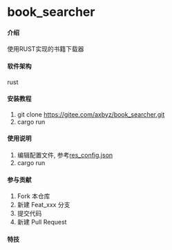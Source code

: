 # book_searcher

#### 介绍
使用RUST实现的书籍下载器

#### 软件架构
rust 


#### 安装教程

1.  git clone https://gitee.com/axbyz/book_searcher.git
2.  cargo run

#### 使用说明

1.  编辑配置文件, 参考[res_config.json](res_config.json) 
2.  cargo run

#### 参与贡献

1.  Fork 本仓库
2.  新建 Feat_xxx 分支
3.  提交代码
4.  新建 Pull Request


#### 特技